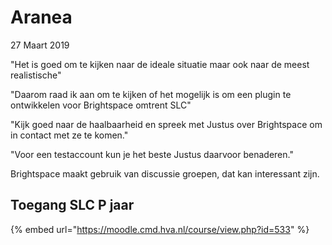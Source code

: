 # Aranea

27 Maart 2019 

"Het is goed om te kijken naar de ideale situatie maar ook naar de meest realistische"

"Daarom raad ik aan om te kijken of het mogelijk is om een plugin te ontwikkelen voor Brightspace omtrent SLC"

"Kijk goed naar de haalbaarheid en spreek met Justus over Brightspace om in contact met ze te komen."

"Voor een testaccount kun je het beste Justus daarvoor benaderen."

Brightspace maakt gebruik van discussie groepen, dat kan interessant zijn.

## Toegang SLC P jaar

{% embed url="https://moodle.cmd.hva.nl/course/view.php?id=533" %}



